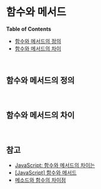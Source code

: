 # 함수와 메서드

**Table of Contents**

- [함수와 메서드의 정의](#함수와-메서드의-정의)
- [함수와 메서드의 차이](#함수와-메서드의-차이)

<br>

## 함수와 메서드의 정의

<br>

## 함수와 메서드의 차이

<br>

## 참고

- [JavaScript: 함수와 메서드의 차이는](https://velog.io/@canonmj/%ED%95%A8%EC%88%98%EC%99%80-%EB%A9%94%EC%84%9C%EB%93%9C%EC%9D%98-%EC%B0%A8%EC%9D%B4%EB%8A%94-object-%EC%8B%AC%ED%99%94%EC%9D%B4%ED%95%B4)
- [[JavaScript] 함수와 메서드](https://developer-talk.tistory.com/534)
- [메소드와 함수의 차이점](https://sustainable-dev.tistory.com/33)